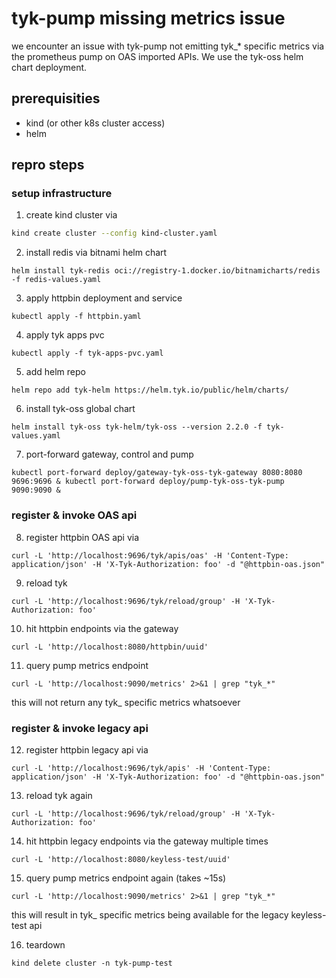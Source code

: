 # tyk-pump missing metrics issue

we encounter an issue with tyk-pump not emitting tyk_* specific metrics via the prometheus pump on OAS imported APIs. We use the tyk-oss helm chart deployment.

## prerequisities

- kind (or other k8s cluster access)
- helm

## repro steps

### setup infrastructure

1. create kind cluster via 

```bash 
kind create cluster --config kind-cluster.yaml
```

2. install redis via bitnami helm chart

```shell
helm install tyk-redis oci://registry-1.docker.io/bitnamicharts/redis -f redis-values.yaml
```

3. apply httpbin deployment and service 

```shell 
kubectl apply -f httpbin.yaml
```

4. apply tyk apps pvc 

```shell 
kubectl apply -f tyk-apps-pvc.yaml
```

5. add helm repo 

```shell 
helm repo add tyk-helm https://helm.tyk.io/public/helm/charts/
```

6. install tyk-oss global chart 

```shell 
helm install tyk-oss tyk-helm/tyk-oss --version 2.2.0 -f tyk-values.yaml
```

7. port-forward gateway, control and pump 

```shell
kubectl port-forward deploy/gateway-tyk-oss-tyk-gateway 8080:8080 9696:9696 & kubectl port-forward deploy/pump-tyk-oss-tyk-pump 9090:9090 &
```

### register & invoke OAS api

8. register httpbin OAS api via 

```shell 
curl -L 'http://localhost:9696/tyk/apis/oas' -H 'Content-Type: application/json' -H 'X-Tyk-Authorization: foo' -d "@httpbin-oas.json"
```

9. reload tyk 

```shell 
curl -L 'http://localhost:9696/tyk/reload/group' -H 'X-Tyk-Authorization: foo'
```

10. hit httpbin endpoints via the gateway

```shell
curl -L 'http://localhost:8080/httpbin/uuid'
```

11. query pump metrics endpoint

```shell
curl -L 'http://localhost:9090/metrics' 2>&1 | grep "tyk_*"
```

this will not return any tyk_ specific metrics whatsoever

### register & invoke legacy api

12. register httpbin legacy api via

```shell
curl -L 'http://localhost:9696/tyk/apis' -H 'Content-Type: application/json' -H 'X-Tyk-Authorization: foo' -d "@httpbin-oas.json"
```

13. reload tyk again

```shell 
curl -L 'http://localhost:9696/tyk/reload/group' -H 'X-Tyk-Authorization: foo'
```

14. hit httpbin legacy endpoints via the gateway multiple times

```shell
curl -L 'http://localhost:8080/keyless-test/uuid'
```

15. query pump metrics endpoint again (takes ~15s)

```shell
curl -L 'http://localhost:9090/metrics' 2>&1 | grep "tyk_*"
```

this will result in tyk_ specific metrics being available for the legacy keyless-test api

16. teardown
```shell
kind delete cluster -n tyk-pump-test
```